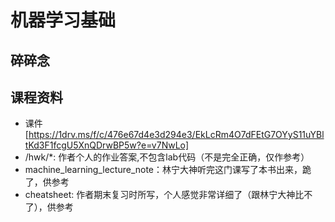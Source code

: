 # 机器学习基础
## 碎碎念

## 课程资料
- 课件[https://1drv.ms/f/c/476e67d4e3d294e3/EkLcRm4O7dFEtG7OYyS11uYBltKd3F1fcgU5XnQDrwBP5w?e=v7NwLo]
- /hwk/*: 作者个人的作业答案,不包含lab代码（不是完全正确，仅作参考）
- machine_learning_lecture_note：林宁大神听完这门课写了本书出来，跪了，供参考
- cheatsheet: 作者期末复习时所写，个人感觉非常详细了（跟林宁大神比不了），供参考